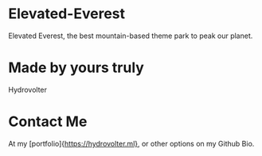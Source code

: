# Elevated-Everest
Elevated Everest, the best mountain-based theme park to peak our planet.

# Made by yours truly
Hydrovolter

# Contact Me
At my [portfolio]{https://hydrovolter.ml}, or other options on my Github Bio.
